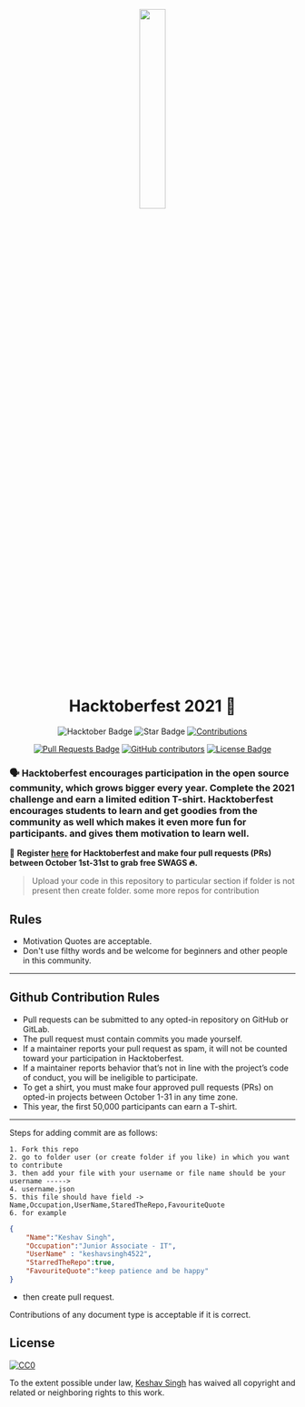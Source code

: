 <p align="center">
    <a href="https://hacktoberfest.digitalocean.com/">
        <img src="https://raw.githubusercontent.com/keshavsingh4522/hacktoberfest2021/35fc6060c5ddead5792f29a2437fea160dbe9804/Assets/logo-hacktoberfest-full.f42e3b1.svg" width="30%">
    </a>
</p>

<h1 align="center"> Hacktoberfest 2021 🎉</h1>

<div align="center">
  
<img src="https://img.shields.io/badge/hacktoberfest-2021-blueviolet" alt="Hacktober Badge"/>
 <img src="https://img.shields.io/static/v1?label=%F0%9F%8C%9F&message=If%20Useful&style=style=flat&color=BC4E99" alt="Star Badge"/>
 <a href="https://github.com/keshavsingh4522" ><img src="https://img.shields.io/badge/Contributions-welcome-violet.svg?style=flat&logo=git" alt="Contributions" /></a>

<a href="https://github.com/open-for-everyone/HacktoberFest-2021/pulls"><img src="https://img.shields.io/github/issues-pr/open-for-everyone/HacktoberFest-2021" alt="Pull Requests Badge"/></a>
<a href="https://github.com/open-for-everyone/HacktoberFest-2021/graphs/contributors"><img alt="GitHub contributors" src="https://img.shields.io/github/contributors/open-for-everyone/HacktoberFest-2021?color=2b9348"></a>
<a href="https://github.com/open-for-everyone/HacktoberFest-2021/blob/master/LICENSE"><img src="https://img.shields.io/github/license/open-for-everyone/HacktoberFest-2021?color=2b9348" alt="License Badge"/></a>

</div>

### 🗣 Hacktoberfest encourages participation in the open source community, which grows bigger every year. Complete the 2021 challenge and earn a limited edition T-shirt. Hacktoberfest encourages students to learn and get goodies from the community as well which makes it even more fun for participants. and gives them motivation to learn well.

📢 **Register [here](https://hacktoberfest.digitalocean.com) for Hacktoberfest and make four pull requests (PRs) between October 1st-31st to grab free SWAGS 🔥.**


> Upload your code in this repository to particular section if folder is not present then create folder.
> some more repos for contribution

## Rules
- Motivation Quotes are acceptable.
- Don't use filthy words and be welcome for beginners and other people in this community.

---

## Github Contribution Rules
- Pull requests can be submitted to any opted-in repository on GitHub or GitLab.
- The pull request must contain commits you made yourself.
- If a maintainer reports your pull request as spam, it will not be counted toward your participation in Hacktoberfest.
- If a maintainer reports behavior that’s not in line with the project’s code of conduct, you will be ineligible to participate.
- To get a shirt, you must make four approved pull requests (PRs) on opted-in projects between October 1-31 in any time zone.
- This year, the first 50,000 participants can earn a T-shirt.
---

Steps for adding commit are as follows:

    1. Fork this repo
    2. go to folder user (or create folder if you like) in which you want to contribute
    3. then add your file with your username or file name should be your username ----->
    4. username.json
    5. this file should have field -> Name,Occupation,UserName,StaredTheRepo,FavouriteQuote
    6. for example
```json
{
    "Name":"Keshav Singh",
    "Occupation":"Junior Associate - IT",
    "UserName" : "keshavsingh4522",
    "StarredTheRepo":true,
    "FavouriteQuote":"keep patience and be happy"
}
```   
- then create pull request.


<!-- markdownlint-enable -->
<!-- prettier-ignore-end -->
<!-- ALL-CONTRIBUTORS-LIST:END -->

Contributions of any document type is acceptable if it is correct.

## License

[![CC0](https://licensebuttons.net/p/zero/1.0/88x31.png)](https://creativecommons.org/publicdomain/zero/1.0/)

To the extent possible under law, [Keshav Singh](https://www.linkedin.com/in/keshavsingh4522/) has waived all copyright and related or neighboring rights to this work.
